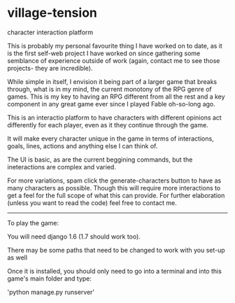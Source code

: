 village-tension
===============

character interaction platform

This is probably my personal favourite thing I have worked on to date, as it is the first self-web project I have worked on since gathering some semblance of experience outside of work (again, contact me to see those projects- they are incredible).

While simple in itself, I envision it being part of a larger game that breaks through, what is in my mind, the current monotony of the RPG genre of games. This is my key to having an RPG different from all the rest and a key component in any great game ever since I played Fable oh-so-long ago.

This is an interactio platform to have characters with different opinions act differently for each player, even as it they continue through the game.

It will make every character unique in the game in terms of interactions, goals, lines, actions and anything else I can think of.

The UI is basic, as are the current beggining commands, but the ineteractions are complex and varied.

For more variations, spam click the generate-characters button to have as many characters as possible. Though this will require more interactions to get a feel for the full scope of what this can provide. For further elaboration (unless you want to read the code) feel free to contact me.

***************************

To play the game:


You will need django 1.6 (1.7 should work too).

There may be some paths that need to be changed to work with you set-up as well

Once it is installed, you should only need to go into a terminal and into this game's main folder and type:

'python manage.py runserver'
